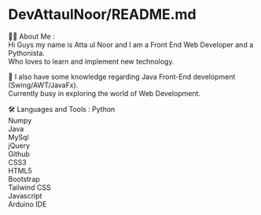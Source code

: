 # DevAttaulNoor/README.md  
  
👨‍💻 About Me :  
Hi Guys my name is Atta ul Noor and I am a Front End Web Developer and a Pythonista.  
Who loves to learn and implement new technology.  

👀 I also have some knowledge regarding Java Front-End development (Swing/AWT/JavaFx).  
Currently busy in exploring the world of Web Development.  

🛠️ Languages and Tools :
Python  
Numpy  
Java   
MySql  
jQuery  
Github   
CSS3  
HTML5  
Bootstrap  
Tailwind CSS  
Javascript  
Arduino IDE  
